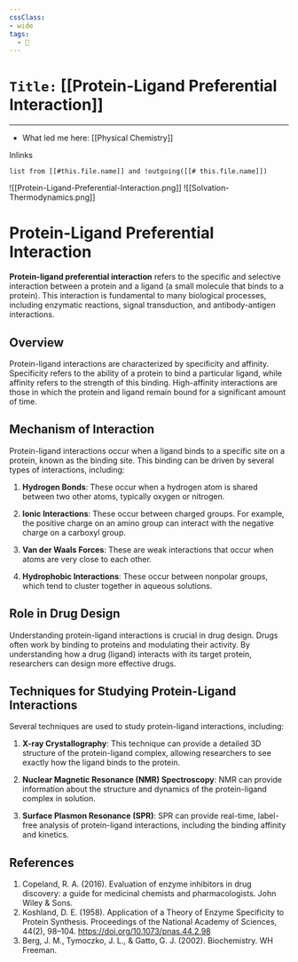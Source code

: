 ```yaml
---
cssClass:
- wide
tags:
  - 🧪
---
```


# `Title:` [[Protein-Ligand Preferential Interaction]]
--- 

- What led me here: [[Physical Chemistry]]

Inlinks
```dataview 
list from [[#this.file.name]] and !outgoing([[# this.file.name]]) 
```

![[Protein-Ligand-Preferential-Interaction.png]]
![[Solvation-Thermodynamics.png]]
# Protein-Ligand Preferential Interaction

**Protein-ligand preferential interaction** refers to the specific and selective interaction between a protein and a ligand (a small molecule that binds to a protein). This interaction is fundamental to many biological processes, including enzymatic reactions, signal transduction, and antibody-antigen interactions.

## Overview

Protein-ligand interactions are characterized by specificity and affinity. Specificity refers to the ability of a protein to bind a particular ligand, while affinity refers to the strength of this binding. High-affinity interactions are those in which the protein and ligand remain bound for a significant amount of time.

## Mechanism of Interaction

Protein-ligand interactions occur when a ligand binds to a specific site on a protein, known as the binding site. This binding can be driven by several types of interactions, including:

1. **Hydrogen Bonds**: These occur when a hydrogen atom is shared between two other atoms, typically oxygen or nitrogen.

2. **Ionic Interactions**: These occur between charged groups. For example, the positive charge on an amino group can interact with the negative charge on a carboxyl group.

3. **Van der Waals Forces**: These are weak interactions that occur when atoms are very close to each other.

4. **Hydrophobic Interactions**: These occur between nonpolar groups, which tend to cluster together in aqueous solutions.

## Role in Drug Design

Understanding protein-ligand interactions is crucial in drug design. Drugs often work by binding to proteins and modulating their activity. By understanding how a drug (ligand) interacts with its target protein, researchers can design more effective drugs.

## Techniques for Studying Protein-Ligand Interactions

Several techniques are used to study protein-ligand interactions, including:

1. **X-ray Crystallography**: This technique can provide a detailed 3D structure of the protein-ligand complex, allowing researchers to see exactly how the ligand binds to the protein.

2. **Nuclear Magnetic Resonance (NMR) Spectroscopy**: NMR can provide information about the structure and dynamics of the protein-ligand complex in solution.

3. **Surface Plasmon Resonance (SPR)**: SPR can provide real-time, label-free analysis of protein-ligand interactions, including the binding affinity and kinetics.

## References

1. Copeland, R. A. (2016). Evaluation of enzyme inhibitors in drug discovery: a guide for medicinal chemists and pharmacologists. John Wiley & Sons.
2. Koshland, D. E. (1958). Application of a Theory of Enzyme Specificity to Protein Synthesis. Proceedings of the National Academy of Sciences, 44(2), 98–104. https://doi.org/10.1073/pnas.44.2.98
3. Berg, J. M., Tymoczko, J. L., & Gatto, G. J. (2002). Biochemistry. WH Freeman.